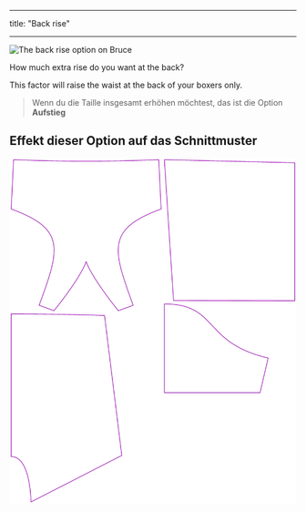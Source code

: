 - - -
title: "Back rise"
- - -

![The back rise option on Bruce](./backrise.svg)

How much extra rise do you want at the back?

This factor will raise the waist at the back of your boxers only.

> Wenn du die Taille insgesamt erhöhen möchtest, das ist die Option **Aufstieg**

## Effekt dieser Option auf das Schnittmuster

![This image shows the effect of this option by superimposing several variants that have a different value for this option](bruce_backrise_sample.svg "Effect of this option on the pattern")
